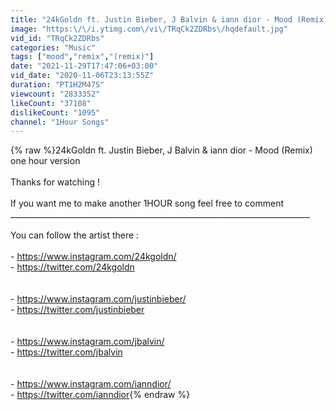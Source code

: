 ```yaml
---
title: "24kGoldn ft. Justin Bieber, J Balvin & iann dior - Mood (Remix) (1HOUR)"
image: "https:\/\/i.ytimg.com\/vi\/TRqCk2ZDRbs\/hqdefault.jpg"
vid_id: "TRqCk2ZDRbs"
categories: "Music"
tags: ["mood","remix","(remix)"]
date: "2021-11-29T17:47:06+03:00"
vid_date: "2020-11-06T23:13:55Z"
duration: "PT1H2M47S"
viewcount: "2833352"
likeCount: "37108"
dislikeCount: "1095"
channel: "1Hour Songs"
---
```

{% raw %}24kGoldn ft. Justin Bieber, J Balvin &amp; iann dior - Mood (Remix) one hour version<br /><br />Thanks for watching !<br /><br />If you want me to make another 1HOUR song feel free to comment<br />___________________________________________________________________________<br /><br />You can follow the artist there :<br /><br />- <a rel="nofollow" target="blank" href="https://www.instagram.com/24kgoldn/">https://www.instagram.com/24kgoldn/</a><br />- <a rel="nofollow" target="blank" href="https://twitter.com/24kgoldn">https://twitter.com/24kgoldn</a><br /><br /><br />- <a rel="nofollow" target="blank" href="https://www.instagram.com/justinbieber/">https://www.instagram.com/justinbieber/</a><br />- <a rel="nofollow" target="blank" href="https://twitter.com/justinbieber">https://twitter.com/justinbieber</a><br /><br /><br />- <a rel="nofollow" target="blank" href="https://www.instagram.com/jbalvin/">https://www.instagram.com/jbalvin/</a><br />- <a rel="nofollow" target="blank" href="https://twitter.com/jbalvin">https://twitter.com/jbalvin</a><br /><br /><br />- <a rel="nofollow" target="blank" href="https://www.instagram.com/ianndior/">https://www.instagram.com/ianndior/</a><br />- <a rel="nofollow" target="blank" href="https://twitter.com/ianndior">https://twitter.com/ianndior</a>{% endraw %}
